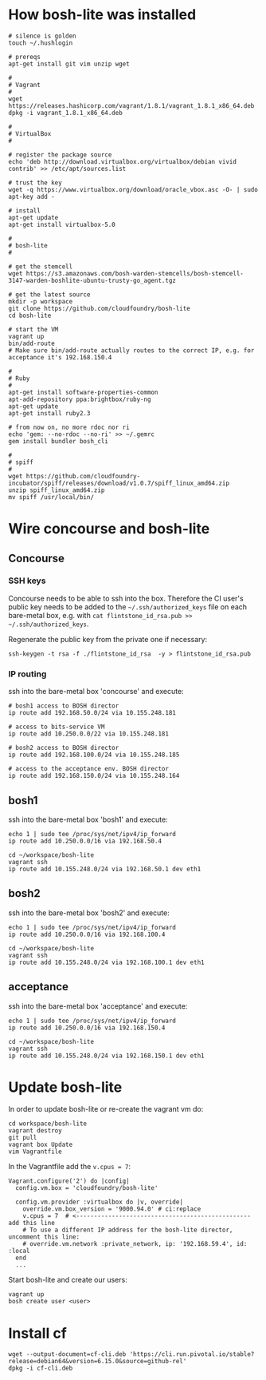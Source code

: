 # How bosh-lite was installed

```
# silence is golden
touch ~/.hushlogin

# prereqs
apt-get install git vim unzip wget

#
# Vagrant
#
wget https://releases.hashicorp.com/vagrant/1.8.1/vagrant_1.8.1_x86_64.deb
dpkg -i vagrant_1.8.1_x86_64.deb

#
# VirtualBox
#

# register the package source
echo 'deb http://download.virtualbox.org/virtualbox/debian vivid contrib' >> /etc/apt/sources.list

# trust the key
wget -q https://www.virtualbox.org/download/oracle_vbox.asc -O- | sudo apt-key add -

# install
apt-get update
apt-get install virtualbox-5.0

#
# bosh-lite
#

# get the stemcell
wget https://s3.amazonaws.com/bosh-warden-stemcells/bosh-stemcell-3147-warden-boshlite-ubuntu-trusty-go_agent.tgz

# get the latest source
mkdir -p workspace
git clone https://github.com/cloudfoundry/bosh-lite
cd bosh-lite

# start the VM
vagrant up
bin/add-route
# Make sure bin/add-route actually routes to the correct IP, e.g. for acceptance it's 192.168.150.4

#
# Ruby
#
apt-get install software-properties-common
apt-add-repository ppa:brightbox/ruby-ng
apt-get update
apt-get install ruby2.3

# from now on, no more rdoc nor ri
echo 'gem: --no-rdoc --no-ri' >> ~/.gemrc
gem install bundler bosh_cli

#
# spiff
#
wget https://github.com/cloudfoundry-incubator/spiff/releases/download/v1.0.7/spiff_linux_amd64.zip
unzip spiff_linux_amd64.zip
mv spiff /usr/local/bin/
```

# Wire concourse and bosh-lite

## Concourse

### SSH keys

Concourse needs to be able to ssh into the box. Therefore the CI user's public key needs to be added to the `~/.ssh/authorized_keys` file on each bare-metal box, e.g. with `cat flintstone_id_rsa.pub >> ~/.ssh/authorized_keys`.

Regenerate the public key from the private one if necessary:

```
ssh-keygen -t rsa -f ./flintstone_id_rsa  -y > flintstone_id_rsa.pub
```

### IP routing

ssh into the bare-metal box 'concourse' and execute:

```
# bosh1 access to BOSH director
ip route add 192.168.50.0/24 via 10.155.248.181

# access to bits-service VM
ip route add 10.250.0.0/22 via 10.155.248.181

# bosh2 access to BOSH director
ip route add 192.168.100.0/24 via 10.155.248.185

# access to the acceptance env. BOSH director
ip route add 192.168.150.0/24 via 10.155.248.164
```

## bosh1

ssh into the bare-metal box 'bosh1' and execute:

```
echo 1 | sudo tee /proc/sys/net/ipv4/ip_forward
ip route add 10.250.0.0/16 via 192.168.50.4

cd ~/workspace/bosh-lite
vagrant ssh
ip route add 10.155.248.0/24 via 192.168.50.1 dev eth1
```

## bosh2

ssh into the bare-metal box 'bosh2' and execute:

```
echo 1 | sudo tee /proc/sys/net/ipv4/ip_forward
ip route add 10.250.0.0/16 via 192.168.100.4

cd ~/workspace/bosh-lite
vagrant ssh
ip route add 10.155.248.0/24 via 192.168.100.1 dev eth1
```

## acceptance

ssh into the bare-metal box 'acceptance' and execute:

```
echo 1 | sudo tee /proc/sys/net/ipv4/ip_forward
ip route add 10.250.0.0/16 via 192.168.150.4

cd ~/workspace/bosh-lite
vagrant ssh
ip route add 10.155.248.0/24 via 192.168.150.1 dev eth1
```

# Update bosh-lite

In order to update bosh-lite or re-create the vagrant vm do:

```
cd workspace/bosh-lite
vagrant destroy
git pull
vagrant box Update
vim Vagrantfile
```

In the Vagrantfile add the `v.cpus = 7`:

```
Vagrant.configure('2') do |config|
  config.vm.box = 'cloudfoundry/bosh-lite'

  config.vm.provider :virtualbox do |v, override|
    override.vm.box_version = '9000.94.0' # ci:replace
    v.cpus = 7  # <------------------------------------------------- add this line
    # To use a different IP address for the bosh-lite director, uncomment this line:
    # override.vm.network :private_network, ip: '192.168.59.4', id: :local
  end
  ...
```

Start bosh-lite and create our users:

```
vagrant up
bosh create user <user>
```

# Install cf

```
wget --output-document=cf-cli.deb 'https://cli.run.pivotal.io/stable?release=debian64&version=6.15.0&source=github-rel'
dpkg -i cf-cli.deb
```

